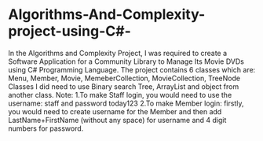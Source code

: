 # Algorithms-And-Complexity-project-using-C#-

In the Algorithms and Complexity Project, I was required to create a Software Application for a Community Library to Manage Its Movie DVDs using C# Programming Language.
The project contains 6 classes which are:
Menu, Member, Movie, MemeberCollection, MovieCollection, TreeNode Classes
I did need to use Binary search Tree, ArrayList and object from another class.
Note:
1.To make Staff login, you would need to use the username: staff and password today123
2.To make Member login: firstly, you would need to create username for the Member and then add LastName+FirstName (without any space) for username and 4 digit numbers for password.
